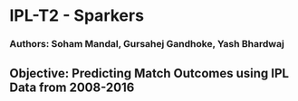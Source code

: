 # IPL-T2 - Sparkers

### Authors: Soham Mandal, Gursahej Gandhoke, Yash Bhardwaj


## Objective: Predicting Match Outcomes using IPL Data from 2008-2016
